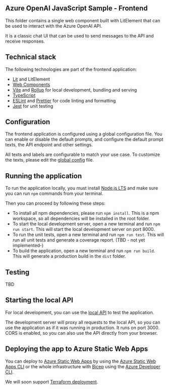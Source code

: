## Azure OpenAI JavaScript Sample - Frontend

This folder contains a single web component built with LitElement that can be used to interact with the Azure OpenAI API.

It is a classic chat UI that can be used to send messages to the API and receive responses.

## Technical stack

The following technologies are part of the frontend application:

- [Lit](https://lit.dev) and LitElement
- [Web Components](https://developer.mozilla.org/en-US/docs/Web/Web_Components)
- [Vite](https://vitejs.dev/guide/) and [Rollup](https://rollupjs.org/introduction/) for local development, bundling and serving
- [TypeScript](https://www.typescriptlang.org/)
- [ESLint](https://eslint.org/) and [Prettier](https://prettier.io/) for code linting and formatting
- [Jest](https://jestjs.io/) for unit testing

## Configuration

The frontend application is configured using a global configuration file. You can enable or disable the default prompts, and configure the default prompt texts, the API endpoint and other settings.

All texts and labels are configurable to match your use case. To customize the texts, please edit the [global config](./src/config/globalConfig.js) file.

## Running the application

To run the application locally, you must install [Node.js LTS](https://nodejs.org) and make sure you can run `npm` commands from your terminal.

Then you can proceed by following these steps:

- To install all npm dependencies, please run `npm install`. This is a npm workspace, so all dependencies will be installed in the root folder.
- To start the local development server, open a new terminal and run `npm run start`. This will start the local development server on port 8000.
- To run the unit tests, open a new terminal and run `npm run test`. This will run all unit tests and generate a coverage report. (TBD - not yet implemented-)
- To build the application, open a new terminal and run `npm run build`. This will generate a production build in the `dist` folder.

## Testing

TBD

## Starting the local API

For local development, you can use the [local API](../search/README.md) to test the application.

The development server will proxy all requests to the local API, so you can use the application as if it was running in production. It runs on port 3000. CORS is enabled, so you can also use the API directly from your browser.

## Deploying the app to Azure Static Web Apps

You can deploy to [Azure Static Web Apps](https://docs.microsoft.com/azure/static-web-apps/overview) by using the [Azure Static Web Apps CLI](https://learn.microsoft.com/azure/static-web-apps/static-web-apps-cli-deploy) or the whole infrastructure with [Bicep](https://bicep.dev/) using the [Azure Developer CLI](https://learn.microsoft.com/azure/developer/azure-developer-cli/overview).

We will soon support [Terraform deployment](https://learn.microsoft.com/azure/developer/azure-developer-cli/use-terraform-for-azd).
